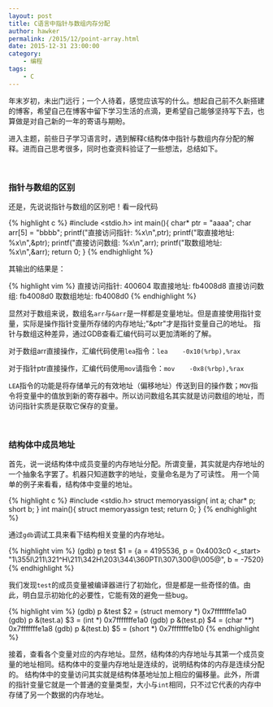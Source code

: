 ```yaml
---
layout: post
title: C语言中指针与数组内存分配
author: hawker
permalink: /2015/12/point-array.html
date: 2015-12-31 23:00:00
category:
    - 编程
tags:
    - C
---
```

年末岁初，未出门远行；一个人待着，感觉应该写的什么。想起自己前不久新搭建的博客，希望自己在博客中留下学习生活的点滴，更希望自己能够坚持写下去，也算做是对自己新的一年的寄语与期盼。

进入主题，前些日子学习语言时，遇到解释`C`结构体中指针与数组内存分配的解释。进而自己思考很多，同时也查资料验证了一些想法，总结如下。

&nbsp;

### 指针与数组的区别

还是，先说说指针与数组的区别吧！看一段代码

{% highlight c %}
    #include <stdio.h>
    int main(){
        char* ptr = "aaaa";
        char arr[5] = "bbbb";
        printf("直接访问指针: %x\n",ptr);
        printf("取直接地址: %x\n",&ptr);
        printf("直接访问数组: %x\n",arr);
        printf("取数组地址: %x\n",&arr);
        return 0;
    }
{% endhighlight %}

其输出的结果是：

{% highlight vim %}
    直接访问指针: 400604
    取直接地址: fb4008d8
    直接访问数组: fb4008d0
    取数组地址: fb4008d0
{% endhighlight %}

显然对于数组来说，数组名`arr`与`&arr`是一样都是变量地址。但是直接使用指针变量，实际是操作指针变量所存储的内存地址;"&ptr"才是指针变量自己的地址。
指针与数组这种差异，通过GDB查看汇编代码可以更加清晰的了解。

对于数组arr直接操作，汇编代码使用`lea`指令：`lea    -0x10(%rbp),%rax`

对于指针ptr直接操作，汇编代码使用`mov`请指令：`mov    -0x8(%rbp),%rax`

`LEA`指令的功能是将存储单元的有效地址（偏移地址）传送到目的操作数；`MOV`指令将变量中的值放到新的寄存器中。所以访问数组名其实就是访问数组的地址，而访问指针实质是获取它保存的变量。

&nbsp;

### 结构体中成员地址

首先，说一说结构体中成员变量的内存地址分配。所谓变量，其实就是内存地址的一个抽象名字罢了。机器只知道数字的地址，变量命名是为了可读性。
用一个简单的例子来看看，结构体中变量的地址。

{% highlight c %}
    #include <stdio.h>
    struct memoryassign{
        int a;
        char* p;
        short b;
    }
    int main(){
        struct memoryassign test;
        return 0;
    }
{% endhighlight %}

通过`gdb`调试工具来看下结构相关变量的内存地址。

{% highlight vim %}
    (gdb) p test
    $1 = {a = 4195536, p = 0x4003c0 <_start> "1\355I\211\321^H\211\342H\203\344\360PTI\307\300@\005@", b = -7520}
{% endhighlight %}

我们发现`test`的成员变量被编译器进行了初始化，但是都是一些奇怪的值。由此，明白显示初始化的必要性，它能有效的避免一些bug。

{% highlight vim %}
    (gdb) p &test
    $2 = (struct memory *) 0x7fffffffe1a0
    (gdb) p &(test.a)
    $3 = (int *) 0x7fffffffe1a0
    (gdb) p &(test.p)
    $4 = (char **) 0x7fffffffe1a8
    (gdb) p &(test.b)
    $5 = (short *) 0x7fffffffe1b0
{% endhighlight %}

接着，查看各个变量对应的内存地址。显然，结构体的内存地址与其第一个成员变量的地址相同。结构体中的变量内存地址是连续的，说明结构体的内存是连续分配的。
结构体中的变量访问其实就是结构体基地址加上相应的偏移量。此外，所谓的指针变量它就是一个普通的变量类型，大小与`int`相同，只不过它代表的内存中存储了另一个数据的内存地址。

